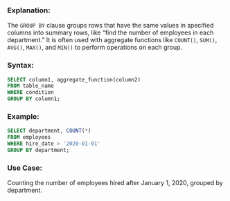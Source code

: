 ### **Explanation:**
The `GROUP BY` clause groups rows that have the same values in specified columns into summary rows, like “find the number of employees in each department.” It is often used with aggregate functions like `COUNT()`, `SUM()`, `AVG()`, `MAX()`, and `MIN()` to perform operations on each group.

### **Syntax:**
```sql
SELECT column1, aggregate_function(column2)
FROM table_name
WHERE condition
GROUP BY column1;
```

### **Example:**
```sql
SELECT department, COUNT(*)
FROM employees
WHERE hire_date > '2020-01-01'
GROUP BY department;
```

### **Use Case:**
Counting the number of employees hired after January 1, 2020, grouped by department.

